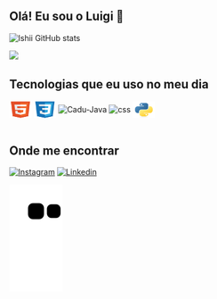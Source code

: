 ## Olá! Eu sou o Luigi 👋




![Ishii GitHub stats](https://github-readme-stats.vercel.app/api?username=luigishii&show_icons=true&theme=dracula&count_private=true)

 <img height="180em" src="https://github-readme-stats.vercel.app/api/top-langs/?username=luigishii&layout=compact&theme=transparent">



## Tecnologias que eu uso no meu dia

<div style="display: inline_block">
  <img align="center" alt="Cadu-HTML" height="30" width="40" src="https://raw.githubusercontent.com/devicons/devicon/master/icons/html5/html5-original.svg">
  <img align="center" alt="Cadu-CSS" height="30" width="40" src="https://raw.githubusercontent.com/devicons/devicon/master/icons/css3/css3-original.svg">
  <img align="center" alt="Cadu-Java" height="30" width="40" src="https://raw.githubusercontent.com/jmnote/z-icons/master/svg/java.svg">
  <img align="center" alt="css" src="https://img.shields.io/badge/MySQL-00000F?style=for-the-badge&logo=mysql&logoColor=white" />
  <img align="center" alt="Cadu-Python" height="30" width="40" src="https://raw.githubusercontent.com/devicons/devicon/master/icons/python/python-original.svg">
</div><br/>

## Onde me encontrar

[![Instagram](https://img.shields.io/badge/Instagram-E4405F?style=for-the-badge&logo=instagram&logoColor=white)](https://instagram.com/luigishii)
[![Linkedin](	https://img.shields.io/badge/LinkedIn-0077B5?style=for-the-badge&logo=linkedin&logoColor=white)](https://www.linkedin.com/in/luigi-ishii-055136236/)

![snake gif](https://github.com/luigishii/luigishii/blob/output/github-contribution-grid-snake.svg)

